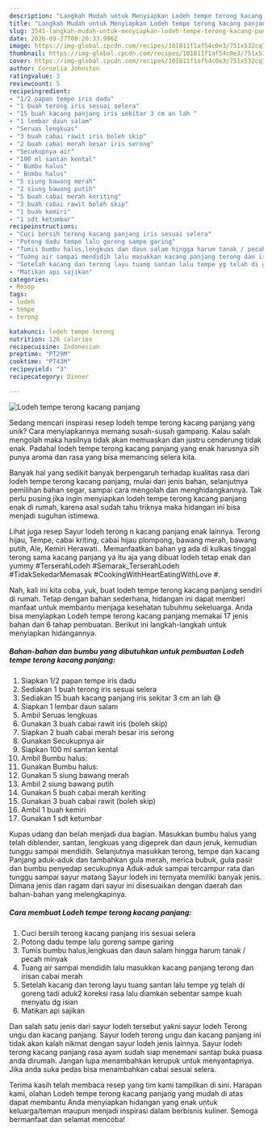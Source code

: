 ```yaml
---
description: "Langkah Mudah untuk Menyiapkan Lodeh tempe terong kacang panjang yang Bisa Manjain Lidah"
title: "Langkah Mudah untuk Menyiapkan Lodeh tempe terong kacang panjang yang Bisa Manjain Lidah"
slug: 3541-langkah-mudah-untuk-menyiapkan-lodeh-tempe-terong-kacang-panjang-yang-bisa-manjain-lidah
date: 2020-09-27T00:20:33.996Z
image: https://img-global.cpcdn.com/recipes/101811f1af54c0e3/751x532cq70/lodeh-tempe-terong-kacang-panjang-foto-resep-utama.jpg
thumbnail: https://img-global.cpcdn.com/recipes/101811f1af54c0e3/751x532cq70/lodeh-tempe-terong-kacang-panjang-foto-resep-utama.jpg
cover: https://img-global.cpcdn.com/recipes/101811f1af54c0e3/751x532cq70/lodeh-tempe-terong-kacang-panjang-foto-resep-utama.jpg
author: Cornelia Johnston
ratingvalue: 3
reviewcount: 5
recipeingredient:
- "1/2 papan tempe iris dadu"
- "1 buah terong iris sesuai selera"
- "15 buah kacang panjang iris sekitar 3 cm an lah "
- "1 lembar daun salam"
- "Seruas lengkuas"
- "3 buah cabai rawit iris boleh skip"
- "2 buah cabai merah besar iris serong"
- "Secukupnya air"
- "100 ml santan kental"
- " Bumbu halus"
- " Bumbu halus"
- "5 siung bawang merah"
- "2 siung bawang putih"
- "5 buah cabai merah keriting"
- "3 buah cabai rawit boleh skip"
- "1 buah kemiri"
- "1 sdt ketumbar"
recipeinstructions:
- "Cuci bersih terong kacang panjang iris sesuai selera"
- "Potong dadu tempe lalu goreng sampe garing"
- "Tumis bumbu halus,lengkuas dan daun salam hingga harum tanak / pecah minyak"
- "Tuang air sampai mendidih lalu masukkan kacang panjang terong dan irisan cabai merah"
- "Setelah kacang dan terong layu tuang santan lalu tempe yg telah di goreng tadi aduk2 koreksi rasa lalu diamkan sebentar sampe kuah menyatu dg isian"
- "Matikan api sajikan"
categories:
- Resep
tags:
- lodeh
- tempe
- terong

katakunci: lodeh tempe terong 
nutrition: 126 calories
recipecuisine: Indonesian
preptime: "PT29M"
cooktime: "PT43M"
recipeyield: "3"
recipecategory: Dinner

---
```



![Lodeh tempe terong kacang panjang](https://img-global.cpcdn.com/recipes/101811f1af54c0e3/751x532cq70/lodeh-tempe-terong-kacang-panjang-foto-resep-utama.jpg)

Sedang mencari inspirasi resep lodeh tempe terong kacang panjang yang unik? Cara menyiapkannya memang susah-susah gampang. Kalau salah mengolah maka hasilnya tidak akan memuaskan dan justru cenderung tidak enak. Padahal lodeh tempe terong kacang panjang yang enak harusnya sih punya aroma dan rasa yang bisa memancing selera kita.

Banyak hal yang sedikit banyak berpengaruh terhadap kualitas rasa dari lodeh tempe terong kacang panjang, mulai dari jenis bahan, selanjutnya pemilihan bahan segar, sampai cara mengolah dan menghidangkannya. Tak perlu pusing jika ingin menyiapkan lodeh tempe terong kacang panjang enak di rumah, karena asal sudah tahu triknya maka hidangan ini bisa menjadi suguhan istimewa.

Lihat juga resep Sayur lodeh terong n kacang panjang enak lainnya. Terong hijau, Tempe, cabai kriting, cabai hijau plompong, bawang merah, bawang putih, Ale, Kemiri Herawati.. Memanfaatkan bahan yg ada di kulkas tinggal terong sama kacang panjang ya itu aja yang dibuat lodeh tetap enak dan yummy #TerserahLodeh #Semarak_TerserahLodeh #TidakSekedarMemasak #CookingWithHeartEatingWithLove #.


Nah, kali ini kita coba, yuk, buat lodeh tempe terong kacang panjang sendiri di rumah. Tetap dengan bahan sederhana, hidangan ini dapat memberi manfaat untuk membantu menjaga kesehatan tubuhmu sekeluarga. Anda bisa menyiapkan Lodeh tempe terong kacang panjang memakai 17 jenis bahan dan 6 tahap pembuatan. Berikut ini langkah-langkah untuk menyiapkan hidangannya.

<!--inarticleads1-->

##### Bahan-bahan dan bumbu yang dibutuhkan untuk pembuatan Lodeh tempe terong kacang panjang:

1. Siapkan 1/2 papan tempe iris dadu
1. Sediakan 1 buah terong iris sesuai selera
1. Sediakan 15 buah kacang panjang iris sekitar 3 cm an lah 😅
1. Siapkan 1 lembar daun salam
1. Ambil Seruas lengkuas
1. Gunakan 3 buah cabai rawit iris (boleh skip)
1. Siapkan 2 buah cabai merah besar iris serong
1. Gunakan Secukupnya air
1. Siapkan 100 ml santan kental
1. Ambil  Bumbu halus:
1. Gunakan  Bumbu halus:
1. Gunakan 5 siung bawang merah
1. Ambil 2 siung bawang putih
1. Gunakan 5 buah cabai merah keriting
1. Gunakan 3 buah cabai rawit (boleh skip)
1. Ambil 1 buah kemiri
1. Gunakan 1 sdt ketumbar


Kupas udang dan belah menjadi dua bagian. Masukkan bumbu halus yang telah diblender, santan, lengkuas yang digeprek dan daun jeruk, kemudian tunggu sampai mendidih. Selanjutnya masukkan terong, tempe dan kacang Panjang aduk-aduk dan tambahkan gula merah, merica bubuk, gula pasir dan bumbu penyedap secukupnya Aduk-aduk sampai tercampur rata dan tunggu sampai sayur matang Sayur lodeh ini ternyata memiliki banyak jenis. Dimana jenis dan ragam dari sayur ini disesuaikan dengan daerah dan bahan-bahan yang melengkapinya. 

<!--inarticleads2-->

##### Cara membuat Lodeh tempe terong kacang panjang:

1. Cuci bersih terong kacang panjang iris sesuai selera
1. Potong dadu tempe lalu goreng sampe garing
1. Tumis bumbu halus,lengkuas dan daun salam hingga harum tanak / pecah minyak
1. Tuang air sampai mendidih lalu masukkan kacang panjang terong dan irisan cabai merah
1. Setelah kacang dan terong layu tuang santan lalu tempe yg telah di goreng tadi aduk2 koreksi rasa lalu diamkan sebentar sampe kuah menyatu dg isian
1. Matikan api sajikan


Dan salah satu jenis dari sayur lodeh tersebut yakni sayur lodeh Terong ungu dan kacang panjang. Sayur lodeh terong ungu dan kacang panjang ini tidak akan kalah nikmat dengan sayur lodeh jenis lainnya. Sayur lodeh terong kacang panjang rasa ayam sudah siap menemani santap buka puasa anda dirumah. Jangan lupa menambahkan kerupuk untuk menyantapnya. Jika anda suka pedas bisa menambahkan cabai sesuai selera. 

Terima kasih telah membaca resep yang tim kami tampilkan di sini. Harapan kami, olahan Lodeh tempe terong kacang panjang yang mudah di atas dapat membantu Anda menyiapkan hidangan yang enak untuk keluarga/teman maupun menjadi inspirasi dalam berbisnis kuliner. Semoga bermanfaat dan selamat mencoba!
